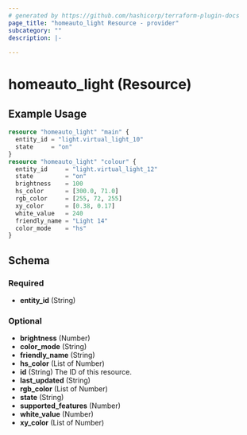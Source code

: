 ```yaml
---
# generated by https://github.com/hashicorp/terraform-plugin-docs
page_title: "homeauto_light Resource - provider"
subcategory: ""
description: |-
  
---
```


# homeauto_light (Resource)



## Example Usage

```terraform
resource "homeauto_light" "main" {
  entity_id = "light.virtual_light_10"
  state     = "on"
}
resource "homeauto_light" "colour" {
  entity_id     = "light.virtual_light_12"
  state         = "on"
  brightness    = 100
  hs_color      = [300.0, 71.0]
  rgb_color     = [255, 72, 255]
  xy_color      = [0.38, 0.17]
  white_value   = 240
  friendly_name = "Light 14"
  color_mode    = "hs"
}
```

<!-- schema generated by tfplugindocs -->
## Schema

### Required

- **entity_id** (String)

### Optional

- **brightness** (Number)
- **color_mode** (String)
- **friendly_name** (String)
- **hs_color** (List of Number)
- **id** (String) The ID of this resource.
- **last_updated** (String)
- **rgb_color** (List of Number)
- **state** (String)
- **supported_features** (Number)
- **white_value** (Number)
- **xy_color** (List of Number)


